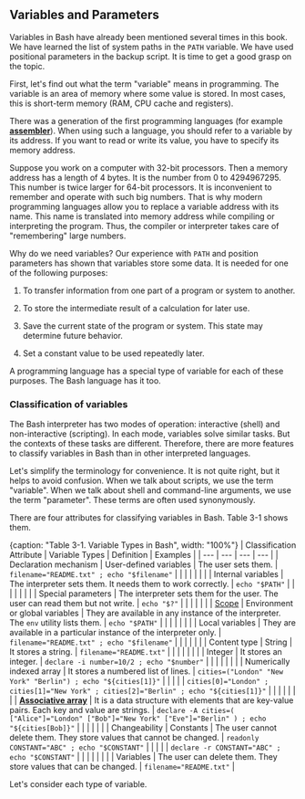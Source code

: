 ## Variables and Parameters

Variables in Bash have already been mentioned several times in this book. We have learned the list of system paths in the `PATH` variable. We have used positional parameters in the backup script. It is time to get a good grasp on the topic.

First, let's find out what the term "variable" means in programming. The variable is an area of memory where some value is stored. In most cases, this is short-term memory (RAM, CPU cache and registers).

There was a generation of the first programming languages (for example [**assembler**](https://en.wikipedia.org/wiki/Assembly_language)). When using such a language, you should refer to a variable by its address. If you want to read or write its value, you have to specify its memory address.

Suppose you work on a computer with 32-bit processors. Then a memory address has a length of 4 bytes. It is the number from 0 to 4294967295. This number is twice larger for 64-bit processors. It is inconvenient to remember and operate with such big numbers. That is why modern programming languages allow you to replace a variable address with its name. This name is translated into memory address while compiling or interpreting the program. Thus, the compiler or interpreter takes care of "remembering" large numbers.

Why do we need variables? Our experience with `PATH` and position parameters has shown that variables store some data. It is needed for one of the following purposes:

1. To transfer information from one part of a program or system to another.

2. To store the intermediate result of a calculation for later use.

3. Save the current state of the program or system. This state may determine future behavior.

4. Set a constant value to be used repeatedly later.

A programming language has a special type of variable for each of these purposes. The Bash language has it too.

### Classification of variables

The Bash interpreter has two modes of operation: interactive (shell) and non-interactive (scripting). In each mode, variables solve similar tasks. But the contexts of these tasks are different. Therefore, there are more features to classify variables in Bash than in other interpreted languages.

Let's simplify the terminology for convenience. It is not quite right, but it helps to avoid confusion. When we talk about scripts, we use the term "variable". When we talk about shell and command-line arguments, we use the term "parameter". These terms are often used synonymously.

There are four attributes for classifying variables in Bash. Table 3-1 shows them.

{caption: "Table 3-1. Variable Types in Bash", width: "100%"}
| Classification Attribute | Variable Types | Definition | Examples |
| --- | --- | --- | --- |
| Declaration mechanism | User-defined variables | The user sets them. | `filename="README.txt" ; echo "$filename"` |
|  | | | |
|                    | Internal variables | The interpreter sets them. It needs them to work correctly. | `echo "$PATH"` |
|  | | | |
|                    | Special parameters | The interpreter sets them for the user. The user can read them but not write. | `echo "$?"` |
|  | | | |
| [Scope](https://en.wikipedia.org/wiki/Scope_(computer_science)) | Environment or global variables | They are available in any instance of the interpreter. The `env` utility lists them. | `echo "$PATH"` |
|  | | | |
|                     | Local variables | They are available in a particular instance of the interpreter only. | `filename="README.txt" ; echo "$filename"` |
|  | | | |
| Content type | String | It stores a string. | `filename="README.txt"` |
|  | | | |
|            | Integer | It stores an integer. | `declare -i number=10/2 ; echo "$number"` |
|  | | | |
|            | Numerically indexed array | It stores a numbered list of lines. | `cities=("London" "New York" "Berlin") ; echo "${cities[1]}"` |
|  | | | `cities[0]="London" ; cities[1]="New York" ; cities[2]="Berlin" ; echo "${cities[1]}"` |
|  | | | |
|            | [**Associative array**](https://en.wikipedia.org/wiki/Associative_array) | It is a data structure with elements that are key-value pairs. Each key and value are strings. | `declare -A cities=( ["Alice"]="London" ["Bob"]="New York" ["Eve"]="Berlin" ) ; echo "${cities[Bob]}"` |
|  | | | |
| Changeability | Constants | The user cannot delete them. They store values that cannot be changed. | `readonly CONSTANT="ABC" ; echo "$CONSTANT"` |
|                     | | | `declare -r CONSTANT="ABC" ; echo "$CONSTANT"` |
|  | | | |
|                     | Variables | The user can delete them. They store values that can be changed. | `filename="README.txt"` |

Let's consider each type of variable.